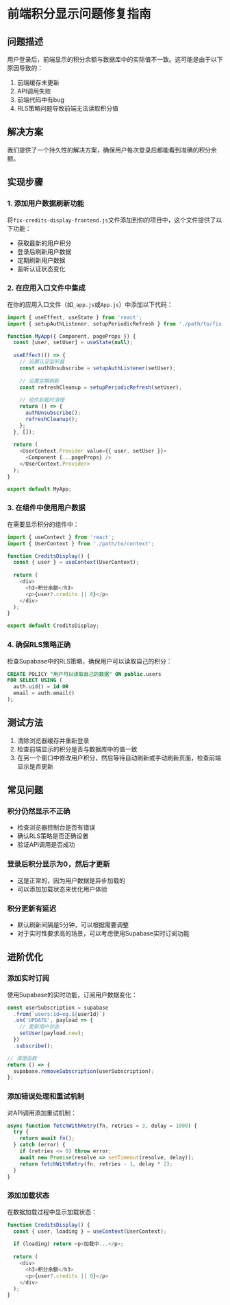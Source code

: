 # 前端积分显示问题修复指南

## 问题描述
用户登录后，前端显示的积分余额与数据库中的实际值不一致。这可能是由于以下原因导致的：
1. 前端缓存未更新
2. API调用失败
3. 前端代码中有bug
4. RLS策略问题导致前端无法读取积分值

## 解决方案
我们提供了一个持久性的解决方案，确保用户每次登录后都能看到准确的积分余额。

## 实现步骤

### 1. 添加用户数据刷新功能
将`fix-credits-display-frontend.js`文件添加到你的项目中，这个文件提供了以下功能：
- 获取最新的用户积分
- 登录后刷新用户数据
- 定期刷新用户数据
- 监听认证状态变化

### 2. 在应用入口文件中集成

在你的应用入口文件（如`_app.js`或`App.js`）中添加以下代码：

```javascript
import { useEffect, useState } from 'react';
import { setupAuthListener, setupPeriodicRefresh } from './path/to/fix-credits-display-frontend';

function MyApp({ Component, pageProps }) {
  const [user, setUser] = useState(null);
  
  useEffect(() => {
    // 设置认证监听器
    const authUnsubscribe = setupAuthListener(setUser);
    
    // 设置定期刷新
    const refreshCleanup = setupPeriodicRefresh(setUser);
    
    // 组件卸载时清理
    return () => {
      authUnsubscribe();
      refreshCleanup();
    };
  }, []);
  
  return (
    <UserContext.Provider value={{ user, setUser }}>
      <Component {...pageProps} />
    </UserContext.Provider>
  );
}

export default MyApp;
```

### 3. 在组件中使用用户数据

在需要显示积分的组件中：

```javascript
import { useContext } from 'react';
import { UserContext } from './path/to/context';

function CreditsDisplay() {
  const { user } = useContext(UserContext);
  
  return (
    <div>
      <h3>积分余额</h3>
      <p>{user?.credits || 0}</p>
    </div>
  );
}

export default CreditsDisplay;
```

### 4. 确保RLS策略正确

检查Supabase中的RLS策略，确保用户可以读取自己的积分：

```sql
CREATE POLICY "用户可以读取自己的数据" ON public.users
FOR SELECT USING (
  auth.uid() = id OR
  email = auth.email()
);
```

## 测试方法

1. 清除浏览器缓存并重新登录
2. 检查前端显示的积分是否与数据库中的值一致
3. 在另一个窗口中修改用户积分，然后等待自动刷新或手动刷新页面，检查前端显示是否更新

## 常见问题

### 积分仍然显示不正确
- 检查浏览器控制台是否有错误
- 确认RLS策略是否正确设置
- 验证API调用是否成功

### 登录后积分显示为0，然后才更新
- 这是正常的，因为用户数据是异步加载的
- 可以添加加载状态来优化用户体验

### 积分更新有延迟
- 默认刷新间隔是5分钟，可以根据需要调整
- 对于实时性要求高的场景，可以考虑使用Supabase实时订阅功能

## 进阶优化

### 添加实时订阅
使用Supabase的实时功能，订阅用户数据变化：

```javascript
const userSubscription = supabase
  .from(`users:id=eq.${userId}`)
  .on('UPDATE', payload => {
    // 更新用户状态
    setUser(payload.new);
  })
  .subscribe();

// 清理函数
return () => {
  supabase.removeSubscription(userSubscription);
};
```

### 添加错误处理和重试机制
对API调用添加重试机制：

```javascript
async function fetchWithRetry(fn, retries = 3, delay = 1000) {
  try {
    return await fn();
  } catch (error) {
    if (retries <= 0) throw error;
    await new Promise(resolve => setTimeout(resolve, delay));
    return fetchWithRetry(fn, retries - 1, delay * 2);
  }
}
```

### 添加加载状态
在数据加载过程中显示加载状态：

```javascript
function CreditsDisplay() {
  const { user, loading } = useContext(UserContext);
  
  if (loading) return <p>加载中...</p>;
  
  return (
    <div>
      <h3>积分余额</h3>
      <p>{user?.credits || 0}</p>
    </div>
  );
}
